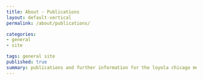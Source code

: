 ```yaml
---
title: About - Publications
layout: default-vertical
permalink: /about/publications/

categories:
- general
- site

tags: general site
published: true
summary: publications and further information for the loyola chicago metrics project
---
```






